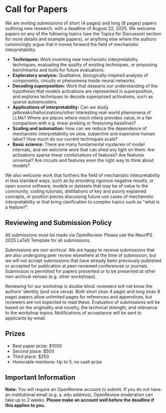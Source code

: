 # Call for Papers

We are inviting submissions of short (4 pages) and long (8 pages) papers outlining new research, with a deadline of August 22, 2025. We welcome papers on any of the following topics (see the Topics for Discussion section for more details and example papers), or anything else where the authors convincingly argue that it moves forward the field of mechanistic interpretability.

- **Techniques:** Work inventing new mechanistic interpretability techniques, evaluating the quality of existing techniques, or proposing benchmarks and tools for future evaluations.
- **Exploratory analysis:** Qualitative, biologically-inspired analysis of components, circuits or phenomena inside neural networks.
- **Decoding superposition:** Work that deepens our understanding of the hypothesis that models activations are represented in superposition, and explores techniques to decode superposed activations, such as sparse autoencoders.
- **Applications of interpretability:** Can we study jailbreaks/hallucinations/other interesting real-world phenomena of LLMs? Where are places where mech interp provides value, in a fair comparison with e.g. linear probing or finetuning baselines?
- **Scaling and automation:** How can we reduce the dependence of mechanistic interpretability on slow, subjective and expensive human labor? How much do our current techniques scale?
- **Basic science:** There are many fundamental mysteries of model internals, and we welcome work that can shed any light on them: Are activations sparse linear combinations of features? Are features universal? Are circuits and features even the right way to think about models?

We also welcome work that furthers the field of mechanistic interpretability in less standard ways, such as by providing rigorous negative results, or open source software, models or datasets that may be of value to the community, coding tutorials, distillations of key and poorly explained concepts, or position pieces discussing future use cases of mechanistic interpretability or that bring clarification to complex topics such as "what is a feature?".

## Reviewing and Submission Policy

All submissions must be made via OpenReview. Please use the NeurIPS 2025 LaTeX Template for all submissions.

Submissions are non-archival. We are happy to receive submissions that are also undergoing peer review elsewhere at the time of submission, but we will not accept submissions that have already been previously published or accepted for publication at peer-reviewed conferences or journals. Submission is permitted for papers presented or to be presented at other non-archival venues (e.g. other workshops).

Reviewing for our workshop is double blind: reviewers will not know the authors' identity (and vice versa). Both short (max 4 page) and long (max 8 page) papers allow unlimited pages for references and appendices, but reviewers are not expected to read these. Evaluation of submissions will be based on the originality and novelty, the technical strength, and relevance to the workshop topics. Notifications of acceptance will be sent to applicants by email.

## Prizes

- Best paper prize: $1000
- Second place: $500
- Third place: $250
- Honorable mentions: Up to 5, no cash prize

## Important Information

**Note:** You will require an OpenReview account to submit. If you do not have an institutional email (e.g. a .edu address), OpenReview moderation can take up to 2 weeks. **Please make an account well before the deadline if this applies to you.**